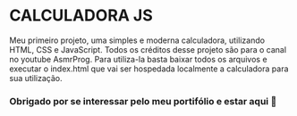 # CALCULADORA JS 

Meu primeiro projeto, uma simples e moderna calculadora, utilizando HTML, CSS e JavaScript.
Todos os créditos desse projeto são para o canal no youtube AsmrProg.
Para utiliza-la basta baixar todos os arquivos e executar o index.html que vai ser hospedada localmente a calculadora para sua utilização.

### Obrigado por se interessar pelo meu portifólio e estar aqui :dizzy:

